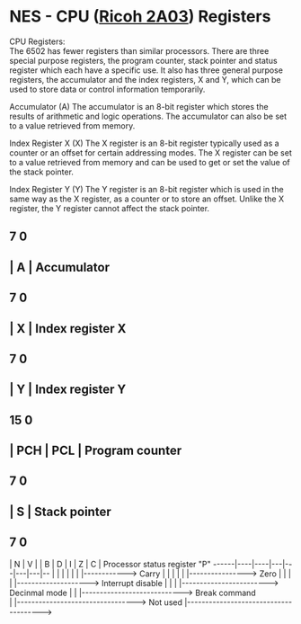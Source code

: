 # NES - CPU ([Ricoh 2A03](https://en.wikipedia.org/wiki/Ricoh_2A03)) Registers

CPU Registers: <br>
The 6502 has fewer registers than similar processors. There are three special purpose
registers, the program counter, stack pointer and status register which each have a specific
use. It also has three general purpose registers, the accumulator and the index registers, X
and Y, which can be used to store data or control information temporarily.

Accumulator (A)
The accumulator is an 8-bit register which stores the results of arithmetic and logic
operations. The accumulator can also be set to a value retrieved from memory.

Index Register X (X)
The X register is an 8-bit register typically used as a counter or an offset for certain
addressing modes. The X register can be set to a value retrieved from memory and can be
used to get or set the value of the stack pointer.

Index Register Y (Y)
The Y register is an 8-bit register which is used in the same way as the X register, as a
counter or to store an offset. Unlike the X register, the Y register cannot affect the stack
pointer. 

7                                 0
-----------------------------------
|               A                 |    Accumulator 
-----------------------------------

7                                 0
-----------------------------------
|              X                  |  Index register X
-----------------------------------

7                                 0
-----------------------------------
|               Y                 | Index register Y
-----------------------------------

15                                                                   0 
----------------------------------------------------------------------
|               PCH                |               PCL               | Program counter
----------------------------------------------------------------------

7                                 0
-----------------------------------
|               S                 | Stack pointer
-----------------------------------


7                                 0
-----------------------------------
| N | V |     | B | D | I | Z | C | Processor status register "P"
------|----|----|---|---|---|---|--
      |    |    |   |   |   |   |------------> Carry 
      |    |    |   |   |   |----------------> Zero
      |    |    |   |   |--------------------> Interrupt disable
      |    |    |   |------------------------> Decinmal mode
      |    |    |----------------------------> Break command  
      |    |---------------------------------> Not used
      |-------------------------------------->     





